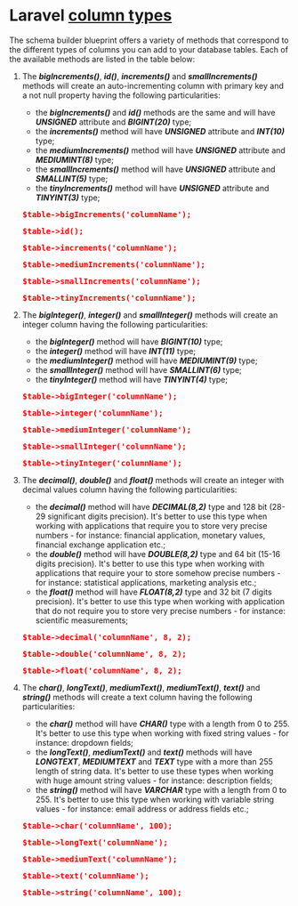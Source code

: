 # Laravel [column types](https://laravel.com/docs/8.x/migrations#available-column-types "Laravel Migrations: Column Types")

The schema builder blueprint offers a variety of methods that correspond to the different types of columns you can add to your database tables. Each of the available methods are listed in the table below:

1. The <span style="font-style:italic; font-weight:bold;">bigIncrements()</span>, <span style="font-style:italic; font-weight:bold;">id()</span>, <span style="font-style:italic; font-weight:bold;">increments()</span> and <span style="font-style:italic; font-weight:bold;">smallIncrements()</span> methods will create an auto-incrementing column with primary key and a not null property having the following particularities:
   * the <span style="font-style:italic; font-weight:bold;">bigIncrements()</span> and <span style="font-style:italic; font-weight:bold;">id()</span> methods are the same and will have <span style="font-style:italic; font-weight:bold;">UNSIGNED</span> attribute and <span style="font-style:italic; font-weight:bold;">BIGINT(20)</span> type;
   * the <span style="font-style:italic; font-weight:bold;">increments()</span> method will have <span style="font-style:italic; font-weight:bold;">UNSIGNED</span> attribute and <span style="font-style:italic; font-weight:bold;">INT(10)</span> type;
   * the <span style="font-style:italic; font-weight:bold;">mediumIncrements()</span> method will have <span style="font-style:italic; font-weight:bold;">UNSIGNED</span> attribute and <span style="font-style:italic; font-weight:bold;">MEDIUMINT(8)</span> type;
   * the <span style="font-style:italic; font-weight:bold;">smallIncrements()</span> method will have <span style="font-style:italic; font-weight:bold;">UNSIGNED</span> attribute and <span style="font-style:italic; font-weight:bold;">SMALLINT(5)</span> type;
   * the <span style="font-style:italic; font-weight:bold;">tinyIncrements()</span> method will have <span style="font-style:italic; font-weight:bold;">UNSIGNED</span> attribute and <span style="font-style:italic; font-weight:bold;">TINYINT(3)</span> type;
   
    <span style="color:red; font-weight:bold;">
        <pre>$table->bigIncrements('columnName');</pre>
        <pre>$table->id();</pre>
        <pre>$table->increments('columnName');</pre>
        <pre>$table->mediumIncrements('columnName');</pre>
        <pre>$table->smallIncrements('columnName');</pre>
        <pre>$table->tinyIncrements('columnName');</pre>
    </span>

2. The <span style="font-style:italic; font-weight:bold;">bigInteger()</span>, <span style="font-style:italic; font-weight:bold;">integer()</span> and <span style="font-style:italic; font-weight:bold;">smallInteger()</span> methods will create an integer column having the following particularities:
   * the <span style="font-style:italic; font-weight:bold;">bigInteger()</span> method will have <span style="font-style:italic; font-weight:bold;">BIGINT(10)</span> type;
   * the <span style="font-style:italic; font-weight:bold;">integer()</span> method will have <span style="font-style:italic; font-weight:bold;">INT(11)</span> type;
   * the <span style="font-style:italic; font-weight:bold;">mediumInteger()</span> method will have <span style="font-style:italic; font-weight:bold;">MEDIUMINT(9)</span> type;
   * the <span style="font-style:italic; font-weight:bold;">smallInteger()</span> method will have <span style="font-style:italic; font-weight:bold;">SMALLINT(6)</span> type;
   * the <span style="font-style:italic; font-weight:bold;">tinyInteger()</span> method will have <span style="font-style:italic; font-weight:bold;">TINYINT(4)</span> type;
   
    <span style="color:red; font-weight:bold;">
        <pre>$table->bigInteger('columnName');</pre>
        <pre>$table->integer('columnName');</pre>
        <pre>$table->mediumInteger('columnName');</pre>
        <pre>$table->smallInteger('columnName');</pre>
        <pre>$table->tinyInteger('columnName');</pre>
    </span>

3. The <span style="font-style:italic; font-weight:bold;">decimal()</span>, <span style="font-style:italic; font-weight:bold;">double()</span> and <span style="font-style:italic; font-weight:bold;">float()</span> methods will create an integer with decimal values column having the following particularities:
   * the <span style="font-style:italic; font-weight:bold;">decimal()</span> method will have <span style="font-style:italic; font-weight:bold;">DECIMAL(8,2)</span> type and 128 bit (28-29 significant digits precision). It's better to use this type when working with applications that require you to store very precise numbers - for instance: financial application, monetary values, financial exchange application etc.;
   * the <span style="font-style:italic; font-weight:bold;">double()</span> method will have <span style="font-style:italic; font-weight:bold;">DOUBLE(8,2)</span> type and 64 bit (15-16 digits precision). It's better to use this type when working with applications that require your to store somehow precise numbers - for instance: statistical applications, marketing analysis etc.;
   * the <span style="font-style:italic; font-weight:bold;">float()</span> method will have <span style="font-style:italic; font-weight:bold;">FLOAT(8,2)</span> type and 32 bit (7 digits precision). It's better to use this type when working with application that do not require you to store very precise numbers - for instance: scientific measurements;
   
    <span style="color:red; font-weight:bold;">
        <pre>$table->decimal('columnName', 8, 2);</pre>
        <pre>$table->double('columnName', 8, 2);</pre>
        <pre>$table->float('columnName', 8, 2);</pre>
    </span>

4. The <span style="font-style:italic; font-weight:bold;">char()</span>, <span style="font-style:italic; font-weight:bold;">longText()</span>, <span style="font-style:italic; font-weight:bold;">mediumText()</span>, <span style="font-style:italic; font-weight:bold;">mediumText()</span>, <span style="font-style:italic; font-weight:bold;">text()</span> and <span style="font-style:italic; font-weight:bold;">string()</span> methods will create a text column having the following particularities:
   * the <span style="font-style:italic; font-weight:bold;">char()</span> method will have <span style="font-style:italic; font-weight:bold;">CHAR()</span> type with a length from 0 to 255. It's better to use this type when working with fixed string values - for instance: dropdown fields;
   * the <span style="font-style:italic; font-weight:bold;">longText()</span>, <span style="font-style:italic; font-weight:bold;">mediumText()</span> and <span style="font-style:italic; font-weight:bold;">text()</span> methods will have <span style="font-style:italic; font-weight:bold;">LONGTEXT</span>, <span style="font-style:italic; font-weight:bold;">MEDIUMTEXT</span> and <span style="font-style:italic; font-weight:bold;">TEXT</span> type with a more than 255 length of string data. It's better to use these types when working with huge amount string values - for instance: description fields;
   * the <span style="font-style:italic; font-weight:bold;">string()</span> method will have <span style="font-style:italic; font-weight:bold;">VARCHAR</span> type with a length from 0 to 255. It's better to use this type when working with variable string values - for instance: email address or address fields etc.;
   
    <span style="color:red; font-weight:bold;">
        <pre>$table->char('columnName', 100);</pre>
        <pre>$table->longText('columnName');</pre>
        <pre>$table->mediumText('columnName');</pre>
        <pre>$table->text('columnName');</pre>
        <pre>$table->string('columnName', 100);</pre>
    </span>